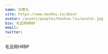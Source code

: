 ```yaml
---
name: 刘寒化
site: https://www.maodou.io/about
avatar: /assets/peoples/hanhua-liu/avatar.jpg
bio: 毛豆网HRBP
email: 
twitter: 
---
```

毛豆网HRBP
